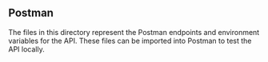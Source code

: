 ## Postman

The files in this directory represent the Postman endpoints and environment variables for the API. These files can be imported into Postman to test the API locally.